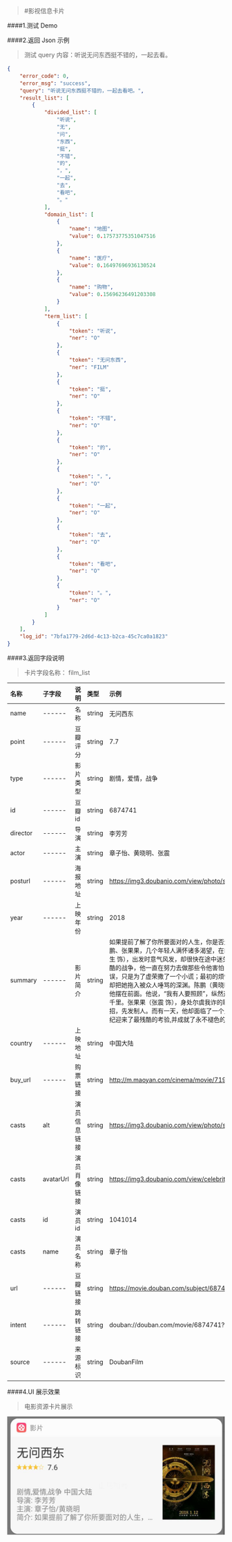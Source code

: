 >#影视信息卡片

####1.测试 Demo
[^_^]:{%fbq%}
[^_^]:term:##影视名称##
[^_^]:ner:##FILM##
[^_^]:{%endfbq%}

####2.返回 Json 示例
>测试 query 内容：听说无问东西挺不错的，一起去看。

```json
{
    "error_code": 0,
    "error_msg": "success",
    "query": "听说无问东西挺不错的，一起去看吧。",
    "result_list": [
        {
            "divided_list": [
                "听说",
                "无",
                "问",
                "东西",
                "挺",
                "不错",
                "的",
                "，",
                "一起",
                "去",
                "看吧",
                "。"
            ],
            "domain_list": [
                {
                    "name": "地图",
                    "value": 0.17573775351047516
                },
                {
                    "name": "医疗",
                    "value": 0.16497696936130524
                },
                {
                    "name": "购物",
                    "value": 0.15696236491203308
                }
            ],
            "term_list": [
                {
                    "token": "听说",
                    "ner": "O"
                },
                {
                    "token": "无问东西",
                    "ner": "FILM"
                },
                {
                    "token": "挺",
                    "ner": "O"
                },
                {
                    "token": "不错",
                    "ner": "O"
                },
                {
                    "token": "的",
                    "ner": "O"
                },
                {
                    "token": "，",
                    "ner": "O"
                },
                {
                    "token": "一起",
                    "ner": "O"
                },
                {
                    "token": "去",
                    "ner": "O"
                },
                {
                    "token": "看吧",
                    "ner": "O"
                },
                {
                    "token": "。",
                    "ner": "O"
                }
            ]
        }
    ],
    "log_id": "7bfa1779-2d6d-4c13-b2ca-45c7ca0a1823"
}
```
####3.返回字段说明
>卡片字段名称：<font clor="blue"> film_list </font>

|名称|子字段|说明|类型|示例|
|:---|:---|:---|:---|:---|
|name|------|名称|string|无问西东|
|point|------| 豆瓣评分 |string  |7.7  |
|type|------| 影片类型| string|剧情，爱情，战争 |
|id|------| 豆瓣id|string |6874741 |
|director|------| 导演|string |李芳芳 |
|actor|------| 主演|string |章子怡、黄晓明、张震 |
|posturl| ------|海报地址|string | https://img3.doubanio.com/view/photo/s_ratio_poster/public/p2507572275.jpg|
|year|------| 上映年份| string| 2018|
|summary|------| 影片简介| string| 如果提前了解了你所要面对的人生，你是否还会有勇气前来？吴岭澜、沈光耀、王敏佳、陈鹏、张果果，几个年轻人满怀诸多渴望，在四个非同凡响的时空中一路前行。\n吴岭澜（陈楚生 饰），出发时意气风发，却很快在途中迷失了方向。沈光耀（王力宏 饰），自愿参与了最残酷的战争，他一直在努力去做那些令他害怕，但重要的事。王敏佳（章子怡 饰）最初的错误，只是为了虚荣撒了一个小谎；最初的烦恼，只是在两个优秀的男人中选择一个。但命运，却把她拖入被众人唾骂的深渊。陈鹏（黄晓明 饰）把爱情摆在了理想前面，但爱情却没有把他摆在前面。他说，“我有人要照顾”，纵然这意味着与所有人作对，意味着要和她一起被放逐千里。张果果（张震 饰），身处尔虞我诈的职场，“赢”是他的习惯。为了赢，他总是见招拆招，先发制人。而有一天，他却面临了一个比“赢”更重要的选择。这几个年轻人，在最好的年纪迎来了最残酷的考验,并成就了永不褪色的青春传奇。|
|country| ------|上映地址| string| 中国大陆|
|buy_url| ------|购票链接| string| http://m.maoyan.com/cinema/movie/71946|
|casts|alt|演员信息链接|string | https://img3.doubanio.com/view/photo/s_ratio_poster/public/p2507572275.jpg|
|casts|avatarUrl| 演员肖像链接|string |https://img3.doubanio.com/view/celebrity/s_ratio_celebrity/public/p1359895311.0.jpg |
|casts|id|演员id |string |1041014|
|casts|name| 演员名称| string|章子怡 |
|url|------| 豆瓣链接| string| https://movie.douban.com/subject/6874741|
|intent|------|跳转链接 | string|douban://douban.com/movie/6874741?from=mdouba |
|source|------|来源标识 |string | DoubanFilm|
####4.UI 展示效果
>电影资源卡片展示

<div align="center">
<img src="/assets/chapter1/film.png" align="center" alt="电影资源卡片实例">
</div>



